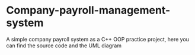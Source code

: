 # Company-payroll-management-system
A simple company payroll system as a C++ OOP practice project, here you can find the source code and the UML diagram

